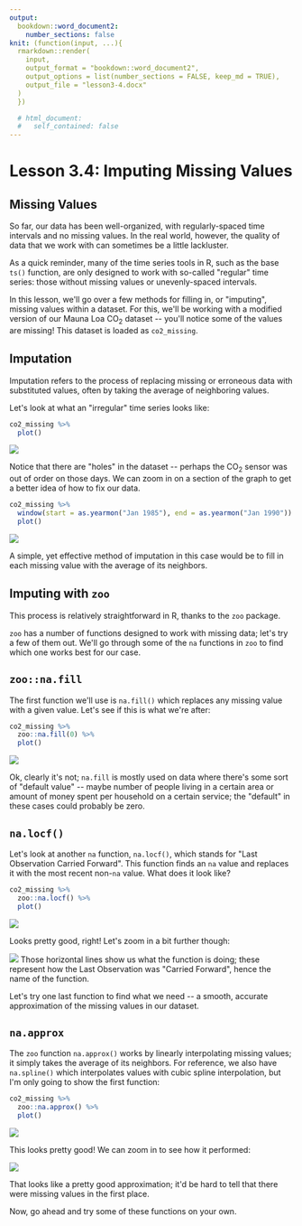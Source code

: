 ```yaml
---
output: 
  bookdown::word_document2:
    number_sections: false
knit: (function(input, ...){
  rmarkdown::render(
    input,
    output_format = "bookdown::word_document2",
    output_options = list(number_sections = FALSE, keep_md = TRUE),
    output_file = "lesson3-4.docx"
  )
  })

  # html_document:
  #   self_contained: false
---
```



# Lesson 3.4: Imputing Missing Values

## Missing Values

So far, our data has been well-organized, with regularly-spaced time intervals and no missing values. In the real world, however, the quality of data that we work with can sometimes be a little lackluster.

As a quick reminder, many of the time series tools in R, such as the base `ts()` function, are only designed to work with so-called "regular" time series: those without missing values or unevenly-spaced intervals.

In this lesson, we'll go over a few methods for filling in, or "imputing", missing values within a dataset. For this, we'll be working with a modified version of our Mauna Loa CO$_2$ dataset -- you'll notice some of the values are missing! This dataset is loaded as `co2_missing`.


## Imputation

Imputation refers to the process of replacing missing or erroneous data with substituted values, often by taking the average of neighboring values.

Let's look at what an "irregular" time series looks like:


```r
co2_missing %>% 
  plot()
```

![](lesson3-4_files/figure-docx/irreg-1.png)<!-- -->

Notice that there are "holes" in the dataset -- perhaps the CO$_2$ sensor was out of order on those days. We can zoom in on a section of the graph to get a better idea of how to fix our data.


```r
co2_missing %>% 
  window(start = as.yearmon("Jan 1985"), end = as.yearmon("Jan 1990")) %>% 
  plot()
```

![](lesson3-4_files/figure-docx/zoom-1-1.png)<!-- -->

A simple, yet effective method of imputation in this case would be to fill in each missing value with the average of its neighbors.


## Imputing with `zoo`

This process is relatively straightforward in R, thanks to the `zoo` package. 

`zoo` has a number of functions designed to work with missing data; let's try a few of them out. We'll go through some of the `na` functions in `zoo` to find which one works best for our case.


## `zoo::na.fill`

The first function we'll use is `na.fill()` which replaces any missing value with a given value. Let's see if this is what we're after:



```r
co2_missing %>%
  zoo::na.fill(0) %>%
  plot()
```

![](lesson3-4_files/figure-docx/na-fill-1.png)<!-- -->

Ok, clearly it's not; `na.fill` is mostly used on data where there's some sort of "default value" -- maybe number of people living in a certain area or amount of money spent per household on a certain service; the "default" in these cases could probably be zero.


## `na.locf()`

Let's look at another `na` function, `na.locf()`, which stands for "Last Observation Carried Forward". This function finds an `na` value and replaces it with the most recent non-`na` value. What does it look like?


```r
co2_missing %>% 
  zoo::na.locf() %>% 
  plot()
```

![](lesson3-4_files/figure-docx/na-locf-1.png)<!-- -->

Looks pretty good, right! Let's zoom in a bit further though:

![](lesson3-4_files/figure-docx/na-locf-zoom-1.png)<!-- -->
Those horizontal lines show us what the function is doing; these represent how the Last Observation was "Carried Forward", hence the name of the function.

Let's try one last function to find what we need -- a smooth, accurate approximation of the missing values in our dataset.

## `na.approx`

The `zoo` function `na.approx()` works by linearly interpolating missing values; it simply takes the average of its neighbors. For reference, we also have `na.spline()` which interpolates values with cubic spline interpolation, but I'm only going to show the first function:



```r
co2_missing %>% 
  zoo::na.approx() %>% 
  plot()
```

![](lesson3-4_files/figure-docx/na-approx-1.png)<!-- -->

This looks pretty good! We can zoom in to see how it performed:

![](lesson3-4_files/figure-docx/na-approx-zoom-1.png)<!-- -->

That looks like a pretty good approximation; it'd be hard to tell that there were missing values in the first place.

Now, go ahead and try some of these functions on your own.
